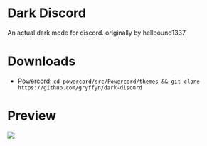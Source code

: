 # Dark Discord
An actual dark mode for discord.
originally by hellbound1337


# Downloads
- Powercord: `cd powercord/src/Powercord/themes && git clone https://github.com/gryffyn/dark-discord`

# Preview
<img src="https://i.imgur.com/s2Vfue5.png"/>
